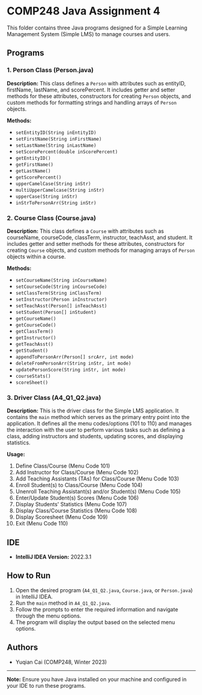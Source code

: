 # COMP248 Java Assignment 4

This folder contains three Java programs designed for a Simple Learning Management System (Simple LMS) to manage courses and users.

## Programs

### 1. Person Class (Person.java)

**Description:**
This class defines a `Person` with attributes such as entityID, firstName, lastName, and scorePercent. It includes getter and setter methods for these attributes, constructors for creating `Person` objects, and custom methods for formatting strings and handling arrays of `Person` objects.

**Methods:**
- `setEntityID(String inEntityID)`
- `setFirstName(String inFirstName)`
- `setLastName(String inLastName)`
- `setScorePercent(double inScorePercent)`
- `getEntityID()`
- `getFirstName()`
- `getLastName()`
- `getScorePercent()`
- `upperCamelCase(String inStr)`
- `multiUpperCamelcase(String inStr)`
- `upperCase(String inStr)`
- `inStrToPersonArr(String inStr)`

### 2. Course Class (Course.java)

**Description:**
This class defines a `Course` with attributes such as courseName, courseCode, classTerm, instructor, teachAsst, and student. It includes getter and setter methods for these attributes, constructors for creating `Course` objects, and custom methods for managing arrays of `Person` objects within a course.

**Methods:**
- `setCourseName(String inCourseName)`
- `setCourseCode(String inCourseCode)`
- `setClassTerm(String inClassTerm)`
- `setInstructor(Person inInstructor)`
- `setTeachAsst(Person[] inTeachAsst)`
- `setStudent(Person[] inStudent)`
- `getCourseName()`
- `getCourseCode()`
- `getClassTerm()`
- `getInstructor()`
- `getTeachAsst()`
- `getStudent()`
- `appendToPersonArr(Person[] srcArr, int mode)`
- `deleteFromPersonArr(String inStr, int mode)`
- `updatePersonScore(String inStr, int mode)`
- `courseStats()`
- `scoreSheet()`

### 3. Driver Class (A4_Q1_Q2.java)

**Description:**
This is the driver class for the Simple LMS application. It contains the `main` method which serves as the primary entry point into the application. It defines all the menu codes/options (101 to 110) and manages the interaction with the user to perform various tasks such as defining a class, adding instructors and students, updating scores, and displaying statistics.

**Usage:**
1. Define Class/Course (Menu Code 101)
2. Add Instructor for Class/Course (Menu Code 102)
3. Add Teaching Assistants (TAs) for Class/Course (Menu Code 103)
4. Enroll Student(s) to Class/Course (Menu Code 104)
5. Unenroll Teaching Assistant(s) and/or Student(s) (Menu Code 105)
6. Enter/Update Student(s) Scores (Menu Code 106)
7. Display Students' Statistics (Menu Code 107)
8. Display Class/Course Statistics (Menu Code 108)
9. Display Scoresheet (Menu Code 109)
10. Exit (Menu Code 110)

## IDE

- **IntelliJ IDEA Version:** 2022.3.1

## How to Run

1. Open the desired program (`A4_Q1_Q2.java`, `Course.java`, or `Person.java`) in IntelliJ IDEA.
2. Run the `main` method in `A4_Q1_Q2.java`.
3. Follow the prompts to enter the required information and navigate through the menu options.
4. The program will display the output based on the selected menu options.

## Authors

- Yuqian Cai (COMP248, Winter 2023)

---

**Note:** Ensure you have Java installed on your machine and configured in your IDE to run these programs.
